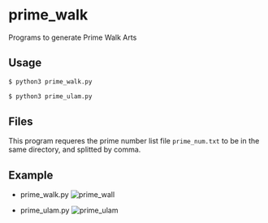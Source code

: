 # prime_walk
Programs to generate Prime Walk Arts

## Usage
```bash
$ python3 prime_walk.py
```
```bash
$ python3 prime_ulam.py
```

## Files
This program requeres the prime number list file `prime_num.txt` to be in the same directory, and splitted by comma.

## Example
* prime_walk.py
![prime_wall](img/prime_walk.png)

* prime_ulam.py
![prime_ulam](img/prime_ulam.png)